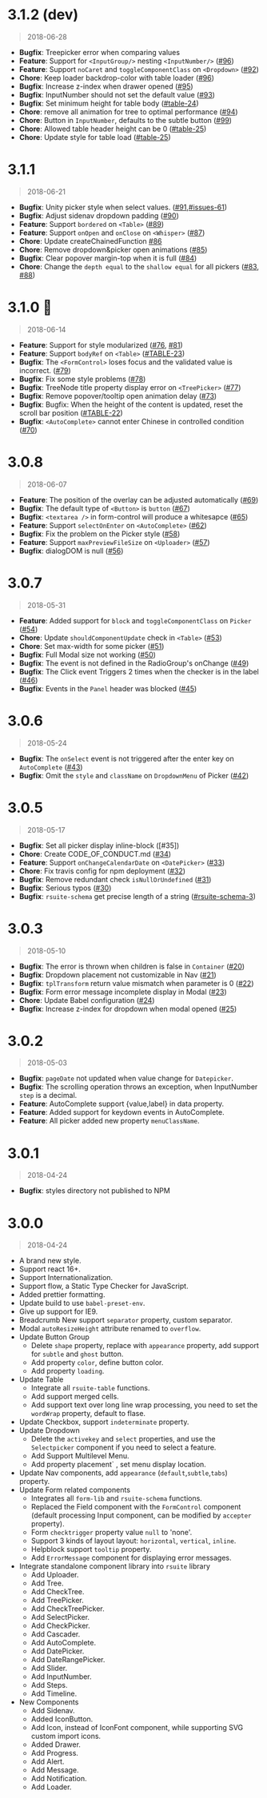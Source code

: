 # 3.1.2 (dev)

> 2018-06-28

* **Bugfix**: Treepicker error when comparing values
* **Feature**: Support for `<InputGroup/>` nesting `<InputNumber/>` ([#96])
* **Feature**: Support `noCaret` and `toggleComponentClass` on `<Dropdown>` ([#92])
* **Chore**: Keep loader backdrop-color with table loader ([#96])
* **Bugfix**: Increase z-index when drawer opened ([#95])
* **Bugfix**: InputNumber should not set the default value ([#93])
* **Bugfix**: Set minimum height for table body ([#table-24])
* **Chore**: remove all animation for tree to optimal performance ([#94])
* **Chore**: Button in `InputNumber`, defaults to the subtle button ([#99])
* **Chore**: Allowed table header height can be 0 ([#table-25])
* **Chore**: Update style for table load ([#table-25])

[#99]: https://github.com/rsuite/rsuite/pull/99
[#96]: https://github.com/rsuite/rsuite/pull/96
[#95]: https://github.com/rsuite/rsuite/pull/96
[#95]: https://github.com/rsuite/rsuite/pull/95
[#94]: https://github.com/rsuite/rsuite/pull/94
[#93]: https://github.com/rsuite/rsuite/pull/93
[#92]: https://github.com/rsuite/rsuite/pull/92
[#table-25]: https://github.com/rsuite/rsuite-table/pull/25
[#table-24]: https://github.com/rsuite/rsuite-table/pull/24

# 3.1.1

> 2018-06-21

* **Bugfix**: Unity picker style when select values. ([#91],[#issues-61])
* **Bugfix**: Adjust sidenav dropdown padding ([#90])
* **Feature**: Support `bordered` on `<Table>` ([#89])
* **Feature**: Support `onOpen` and `onClose` on `<Whisper>` ([#87])
* **Chore**: Update createChainedFunction [#86]
* **Chore**: Remove dropdown&picker open animations ([#85])
* **Bugfix**: Clear popover margin-top when it is full ([#84])
* **Chore**: Change the `depth equal` to the `shallow equal` for all pickers ([#83], [#88])

[#91]: https://github.com/rsuite/rsuite/pull/91
[#90]: https://github.com/rsuite/rsuite/pull/90
[#89]: https://github.com/rsuite/rsuite/pull/89
[#88]: https://github.com/rsuite/rsuite/pull/88
[#87]: https://github.com/rsuite/rsuite/pull/87
[#86]: https://github.com/rsuite/rsuite/pull/86
[#85]: https://github.com/rsuite/rsuite/pull/85
[#84]: https://github.com/rsuite/rsuite/pull/84
[#83]: https://github.com/rsuite/rsuite/pull/83
[#issues-61]: https://github.com/rsuite/rsuite/issues/61

# 3.1.0 🎉

> 2018-06-14

* **Feature**: Support for style modularized ([#76], [#81])
* **Feature**: Support `bodyRef` on `<Table>` ([#TABLE-23])
* **Bugfix**: The `<FormControl>` loses focus and the validated value is incorrect. ([#79])
* **Bugfix**: Fix some style problems ([#78])
* **Bugfix**: TreeNode title property display error on `<TreePicker>` ([#77])
* **Bugfix**: Remove popover/tooltip open animation delay ([#73])
* **Bugfix**: Bugfix: When the height of the content is updated, reset the scroll bar position ([#TABLE-22])
* **Bugfix**: `<AutoComplete>` cannot enter Chinese in controlled condition ([#70])

[#81]: https://github.com/rsuite/rsuite/pull/81
[#79]: https://github.com/rsuite/rsuite/pull/79
[#78]: https://github.com/rsuite/rsuite/pull/78
[#77]: https://github.com/rsuite/rsuite/pull/77
[#76]: https://github.com/rsuite/rsuite/pull/76
[#73]: https://github.com/rsuite/rsuite/pull/73
[#70]: https://github.com/rsuite/rsuite/pull/70
[#table-22]: https://github.com/rsuite/rsuite-table/pull/22
[#table-23]: https://github.com/rsuite/rsuite-table/pull/23

# 3.0.8

> 2018-06-07

* **Feature**: The position of the overlay can be adjusted automatically ([#69])
* **Bugfix**: The default type of `<Button>` is `button` ([#67])
* **Bugfix**: `<textarea />` in form-control will produce a whitesapce ([#65])
* **Feature**: Support `selectOnEnter` on `<AutoComplete>` ([#62])
* **Bugfix**: Fix the problem on the Picker style ([#58])
* **Feature**: Support `maxPreviewFileSize` on `<Uploader>` ([#57])
* **Bugfix**: dialogDOM is null ([#56])

[#69]: https://github.com/rsuite/rsuite/pull/69
[#67]: https://github.com/rsuite/rsuite/pull/67
[#65]: https://github.com/rsuite/rsuite/pull/65
[#62]: https://github.com/rsuite/rsuite/pull/62
[#58]: https://github.com/rsuite/rsuite/pull/58
[#57]: https://github.com/rsuite/rsuite/pull/57
[#56]: https://github.com/rsuite/rsuite/pull/56

# 3.0.7

> 2018-05-31

* **Feature**: Added support for `block` and `toggleComponentClass` on `Picker` ([#54])
* **Chore**: Update `shouldComponentUpdate` check in `<Table>` ([#53])
* **Chore**: Set max-width for some picker ([#51])
* **Bugfix**: Full Modal size not working ([#50])
* **Bugfix**: The event is not defined in the RadioGroup's onChange ([#49])
* **Bugfix**: The Click event Triggers 2 times when the checker is in the label ([#46])
* **Bugfix**: Events in the `Panel` header was blocked ([#45])

[#54]: https://github.com/rsuite/rsuite/pull/54
[#53]: https://github.com/rsuite/rsuite/pull/53
[#51]: https://github.com/rsuite/rsuite/pull/51
[#50]: https://github.com/rsuite/rsuite/pull/50
[#49]: https://github.com/rsuite/rsuite/pull/49
[#46]: https://github.com/rsuite/rsuite/pull/46
[#45]: https://github.com/rsuite/rsuite/pull/45

# 3.0.6

> 2018-05-24

* **Bugfix**: The `onSelect` event is not triggered after the enter key on `AutoComplete` ([#43])
* **Bugfix**: Omit the `style` and `className` on `DropdownMenu` of Picker ([#42])

[#43]: https://github.com/rsuite/rsuite/pull/43
[#42]: https://github.com/rsuite/rsuite/pull/42

# 3.0.5

> 2018-05-17

* **Bugfix**: Set all picker display inline-block ([#35])
* **Chore**: Create CODE_OF_CONDUCT.md ([#34])
* **Feature**: Support `onChangeCalendarDate` on `<DatePicker>` ([#33])
* **Chore**: Fix travis config for npm deployment ([#32])
* **Bugfix**: Remove redundant check `isNullOrUndefined` ([#31])
* **Bugfix**: Serious typos ([#30])
* **Bugfix**: `rsuite-schema` get precise length of a string ([#rsuite-schema-3])

[#36]: https://github.com/rsuite/rsuite/pull/36
[#34]: https://github.com/rsuite/rsuite/pull/34
[#33]: https://github.com/rsuite/rsuite/pull/33
[#32]: https://github.com/rsuite/rsuite/pull/32
[#31]: https://github.com/rsuite/rsuite/pull/31
[#30]: https://github.com/rsuite/rsuite/pull/30
[#rsuite-schema-3]: https://github.com/rsuite/rsuite-schema/pull/3

# 3.0.3

> 2018-05-10

* **Bugfix**: The error is thrown when children is false in `Container` ([#20])
* **Bugfix**: Dropdown placement not customizable in Nav ([#21])
* **Bugfix**: `tplTransform` return value mismatch when parameter is 0 ([#22])
* **Bugfix**: Form error message incomplete display in Modal ([#23])
* **Chore**: Update Babel configuration ([#24])
* **Bugfix**: Increase z-index for dropdown when modal opened ([#25])

[#20]: https://github.com/rsuite/rsuite/pull/20
[#21]: https://github.com/rsuite/rsuite/pull/21
[#22]: https://github.com/rsuite/rsuite/pull/22
[#23]: https://github.com/rsuite/rsuite/pull/23
[#24]: https://github.com/rsuite/rsuite/pull/24
[#25]: https://github.com/rsuite/rsuite/pull/25

# 3.0.2

> 2018-05-03

* **Bugfix**: `pageDate` not updated when value change for `Datepicker`.
* **Bugfix**: The scrolling operation throws an exception, when InputNumber `step` is a decimal.
* **Feature**: AutoComplete support {value,label} in data property.
* **Feature**: Added support for keydown events in AutoComplete.
* **Feature**: All picker added new property `menuClassName`.

# 3.0.1

> 2018-04-24

* **Bugfix**: styles directory not published to NPM

# 3.0.0

> 2018-04-24

* A brand new style.
* Support react 16+.
* Support Internationalization.
* Support flow, a Static Type Checker for JavaScript.
* Added prettier formatting.
* Update build to use `babel-preset-env`.
* Give up support for IE9.
* Breadcrumb New support `separator` property, custom separator.
* Modal `autoResizeHeight` attribute renamed to `overflow`.
* Update Button Group
  * Delete `shape` property, replace with `appearance` property, add support for `subtle` and `ghost` button.
  * Add property `color`, define button color.
  * Add property `loading`.
* Update Table
  * Integrate all `rsuite-table` functions.
  * Add support merged cells.
  * Add support text over long line wrap processing, you need to set the `wordWrap` property, default to flase.
* Update Checkbox, support `indeterminate` property.
* Update Dropdown
  * Delete the `activekey` and `select` properties, and use the `Selectpicker` component if you need to select a feature.
  * Add Support Multilevel Menu.
  * Add property placement` , set menu display location.
* Update Nav components, add `appearance` (`default`,`subtle`,`tabs`) property.
* Update Form related components
  * Integrates all `form-lib` and `rsuite-schema` functions.
  * Replaced the Field component with the `FormControl` component (default processing Input component, can be modified by `accepter` property).
  * Form `checktrigger` property value `null` to 'none'.
  * Support 3 kinds of layout layout: `horizontal`, `vertical`, `inline`.
  * Helpblock support `tooltip` property.
  * Add `ErrorMessage` component for displaying error messages.
* Integrate standalone component library into `rsuite` library
  * Add Uploader.
  * Add Tree.
  * Add CheckTree.
  * Add TreePicker.
  * Add CheckTreePicker.
  * Add SelectPicker.
  * Add CheckPicker.
  * Add Cascader.
  * Add AutoComplete.
  * Add DatePicker.
  * Add DateRangePicker.
  * Add Slider.
  * Add InputNumber.
  * Add Steps.
  * Add Timeline.
* New Components
  * Add Sidenav.
  * Added IconButton.
  * Add Icon, instead of IconFont component, while supporting SVG custom import icons.
  * Added Drawer.
  * Add Progress.
  * Add Alert.
  * Add Message.
  * Add Notification.
  * Add Loader.

